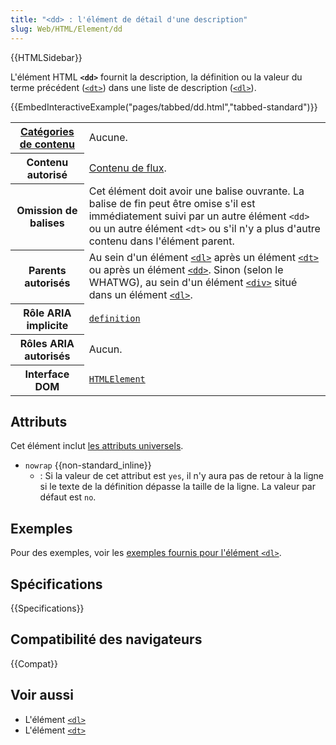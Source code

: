 ```yaml
---
title: "<dd> : l'élément de détail d'une description"
slug: Web/HTML/Element/dd
---
```


{{HTMLSidebar}}

L'élément HTML **`<dd>`** fournit la description, la définition ou la valeur du terme précédent ([`<dt>`](/fr/docs/Web/HTML/Element/dt)) dans une liste de description ([`<dl>`](/fr/docs/Web/HTML/Element/dl)).

{{EmbedInteractiveExample("pages/tabbed/dd.html","tabbed-standard")}}

<table class="properties">
  <tbody>
    <tr>
      <th scope="row">
        <a href="/fr/docs/Web/Guide/HTML/Content_categories"
          >Catégories de contenu</a
        >
      </th>
      <td>Aucune.</td>
    </tr>
    <tr>
      <th scope="row">Contenu autorisé</th>
      <td>
        <a href="/fr/docs/Web/Guide/HTML/Content_categories#flow_content"
          >Contenu de flux</a
        >.
      </td>
    </tr>
    <tr>
      <th scope="row">Omission de balises</th>
      <td>
        Cet élément doit avoir une balise ouvrante. La balise de fin peut être
        omise s'il est immédiatement suivi par un autre élément
        <code>&#x3C;dd></code> ou un autre élément <code>&#x3C;dt></code> ou
        s'il n'y a plus d'autre contenu dans l'élément parent.
      </td>
    </tr>
    <tr>
      <th scope="row">Parents autorisés</th>
      <td>
        Au sein d'un élément
        <a href="/fr/docs/Web/HTML/Element/dl"><code>&#x3C;dl></code></a> après
        un élément
        <a href="/fr/docs/Web/HTML/Element/dt"><code>&#x3C;dt></code></a> ou
        après un élément
        <a href="/fr/docs/Web/HTML/Element/dd"><code>&#x3C;dd></code></a
        >. Sinon (selon le WHATWG), au sein d'un élément
        <a href="/fr/docs/Web/HTML/Element/div"><code>&#x3C;div></code></a>
        situé dans un élément
        <a href="/fr/docs/Web/HTML/Element/dl"><code>&#x3C;dl></code></a
        >.
      </td>
    </tr>
    <tr>
      <th scope="row">Rôle ARIA implicite</th>
      <td>
        <a href="https://w3c.github.io/aria/#definition"
          ><code>definition</code></a
        >
      </td>
    </tr>
    <tr>
      <th scope="row">Rôles ARIA autorisés</th>
      <td>Aucun.</td>
    </tr>
    <tr>
      <th scope="row">Interface DOM</th>
      <td>
        <a href="/fr/docs/Web/API/HTMLElement"><code>HTMLElement</code></a>
      </td>
    </tr>
  </tbody>
</table>

## Attributs

Cet élément inclut [les attributs universels](/fr/docs/Web/HTML/Global_attributes).

- `nowrap` {{non-standard_inline}}
  - : Si la valeur de cet attribut est `yes`, il n'y aura pas de retour à la ligne si le texte de la définition dépasse la taille de la ligne. La valeur par défaut est `no`.

## Exemples

Pour des exemples, voir les [exemples fournis pour l'élément `<dl>`](/fr/docs/Web/HTML/Element/dl#examples).

## Spécifications

{{Specifications}}

## Compatibilité des navigateurs

{{Compat}}

## Voir aussi

- L'élément [`<dl>`](/fr/docs/Web/HTML/Element/dl)
- L'élément [`<dt>`](/fr/docs/Web/HTML/Element/dt)
